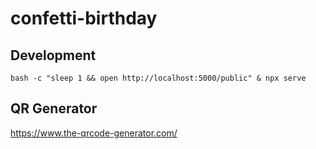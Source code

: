 # confetti-birthday

## Development

```
bash -c "sleep 1 && open http://localhost:5000/public" & npx serve
```

## QR Generator

https://www.the-qrcode-generator.com/
